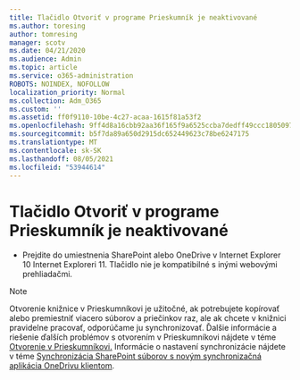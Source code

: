 ```yaml
---
title: Tlačidlo Otvoriť v programe Prieskumník je neaktivované
ms.author: toresing
author: tomresing
manager: scotv
ms.date: 04/21/2020
ms.audience: Admin
ms.topic: article
ms.service: o365-administration
ROBOTS: NOINDEX, NOFOLLOW
localization_priority: Normal
ms.collection: Adm_O365
ms.custom: ''
ms.assetid: ff0f9110-10be-4c27-acaa-1615f81a53f2
ms.openlocfilehash: 9ff4d8a16cbb92aa36f165f9a6525ccba7dedff49ccc1805097206dbab43ce40
ms.sourcegitcommit: b5f7da89a650d2915dc652449623c78be6247175
ms.translationtype: MT
ms.contentlocale: sk-SK
ms.lasthandoff: 08/05/2021
ms.locfileid: "53944614"
---
```

# <a name="the-open-with-explorer-button-is-disabled"></a>Tlačidlo Otvoriť v programe Prieskumník je neaktivované

- Prejdite do umiestnenia SharePoint alebo OneDrive v Internet Explorer 10 Internet Exploreri 11. Tlačidlo nie je kompatibilné s inými webovými prehliadačmi.
    
> [!NOTE]
> Otvorenie knižnice v Prieskumníkovi je užitočné, ak potrebujete kopírovať alebo premiestniť viacero súborov a priečinkov raz, ale ak chcete v knižnici pravidelne pracovať, odporúčame ju synchronizovať. Ďalšie informácie a riešenie ďalších problémov s otvorením v Prieskumníkovi nájdete v téme [Otvorenie v Prieskumníkovi.](https://go.microsoft.com/fwlink/?linkid=871665) Informácie o nastavení synchronizácie nájdete v téme [Synchronizácia SharePoint súborov s novým synchronizačná aplikácia OneDrivu klientom](https://go.microsoft.com/fwlink/?linkid=871666). 
  

